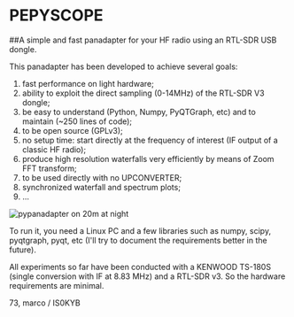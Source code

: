 # PEPYSCOPE
##A simple and fast panadapter for your HF radio using an RTL-SDR USB dongle.

This panadapter has been developed to achieve several goals:
1. fast performance on light hardware;
2. ability to exploit the direct sampling (0-14MHz) of the RTL-SDR V3 dongle;
3. be easy to understand (Python, Numpy, PyQTGraph, etc) and to maintain (~250 lines of code);
4. to be open source (GPLv3);
5. no setup time: start directly at the frequency of interest (IF output of a classic HF radio);
6. produce high resolution waterfalls very efficiently by means of Zoom FFT transform;
7. to be used directly with no UPCONVERTER;
8. synchronized waterfall and spectrum plots;
9. ...

![pypanadapter on 20m at night](https://github.com/mcogoni/pypanadapter/blob/master/pypanadapter.png)

To run it, you need a Linux PC and a few libraries such as numpy, scipy, pyqtgraph, pyqt, etc (I'll try to document the requirements better in the future).

All experiments so far have been conducted with a KENWOOD TS-180S (single conversion with IF at 8.83 MHz) and a RTL-SDR v3. So the hardware requirements are minimal.

73,
marco / IS0KYB
